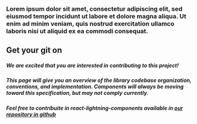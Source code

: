 ### Lorem ipsum dolor sit amet, consectetur adipiscing elit, sed eiusmod tempor incidunt ut labore et dolore magna aliqua. Ut enim ad minim veniam, quis nostrud exercitation ullamco laboris nisi ut aliquid ex ea commodi consequat.

## Get your git on

##### We are excited that you are interested in contributing to this project!
##### This page will give you an overview of the library codebase organization, conventions, and implementation. Components will always be moving toward this specification, but may not comply currently.

##### Feel free to contribuite in react-lightning-components available in <a href="https://github.com/reiniergs/react-lightning-components" target="_blank">our repository in github</a>